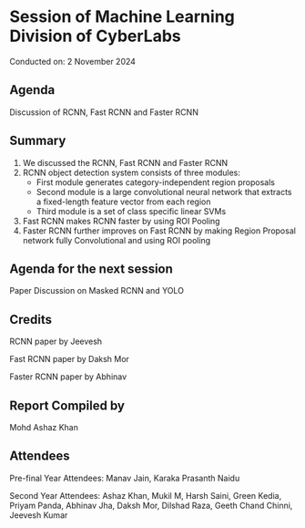 # Session of Machine Learning Division of CyberLabs
Conducted on: 2 November 2024
## Agenda
Discussion of RCNN, Fast RCNN and Faster RCNN
## Summary
1. We discussed the RCNN, Fast RCNN and Faster RCNN
2. RCNN object detection system consists of three modules:
   - First module generates category-independent region proposals
   - Second module is a large convolutional neural network that extracts a fixed-length feature vector from each region
   - Third module is a set of class specific linear SVMs
3. Fast RCNN makes RCNN faster by using ROI Pooling
4. Faster RCNN further improves on Fast RCNN by making Region Proposal network fully Convolutional and using ROI pooling
## Agenda for the next session
Paper Discussion on Masked RCNN and YOLO
## Credits
RCNN paper by Jeevesh

Fast RCNN paper by Daksh Mor

Faster RCNN paper by Abhinav
## Report Compiled by
Mohd Ashaz Khan
## Attendees
Pre-final Year Attendees: Manav Jain, Karaka Prasanth Naidu

Second Year Attendees: Ashaz Khan, Mukil M, Harsh Saini, Green Kedia, Priyam Panda, Abhinav Jha, Daksh Mor, Dilshad Raza, Geeth Chand Chinni, Jeevesh Kumar
